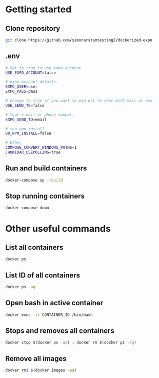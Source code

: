 # Getting started #

## Clone repository ##
```sh
git clone https://github.com/simonarstamtesting2/dockerized-expo
```

## .env ##
```sh
# Set to true to use expo account
USE_EXPO_ACCOUNT=false

# expo account details.
EXPO_USER=user
EXPO_PASS=pass

# Change to true if you want to exp url to sent with mail or sms.
USE_SEND_TO=false

# Your e-mail or phone number.
EXPO_SEND_TO=email

# run npm install
DO_NPM_INSTALL=false

# Other
COMPOSE_CONVERT_WINDOWS_PATHS=1
CHOKIDAR_USEPOLLING=true
```

## Run and build containers ##
```sh
docker-compose up --build
```

## Stop running containers ## 
```sh
docker-compose down
```

# Other useful commands #

## List all containers ##
```sh
docker ps
```

## List ID of all containers ##
```sh
docker ps -aq
```

## Open bash in active container ##
```sh
docker exec -it CONTAINER_ID /bin/bash
```

## Stops and removes all containers ##
```sh
docker stop $(docker ps -aq) ; docker rm $(docker ps -aq)
```

## Remove all images ##
```sh
docker rmi $(docker images -aq)
```